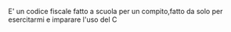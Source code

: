 E' un codice fiscale fatto a scuola per un compito,fatto da solo per esercitarmi e imparare l'uso del C 
